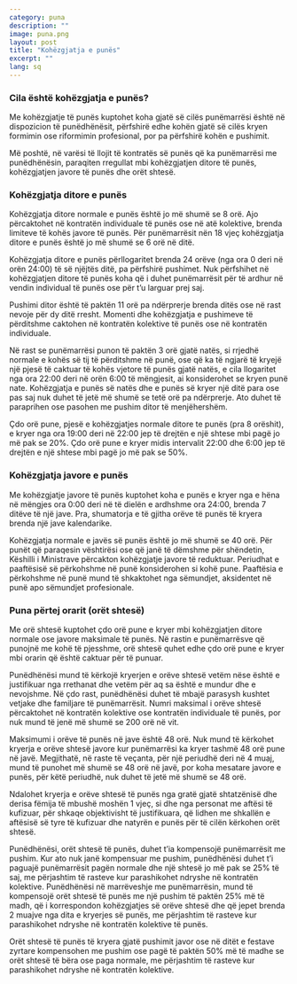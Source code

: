 ```yaml
---
category: puna
description: ""
image: puna.png
layout: post
title: "Kohëzgjatja e punës"
excerpt: ""
lang: sq
---
```

<script>
var data = { topics: [
  {
    title: "Cila është kohëzgjatja e punës?",
    text: function(){ return $("#part1").html(); }
  },
  {
    title: "Kohëzgjatja ditore e punës",
    text: function(){ return $("#part2").html(); }
  },
  {
    title: "Kohëzgjatja javore e punës",
    text: function(){ return $("#part3").html(); }
  },
  {
    title: "Puna përtej orarit (orët shtesë)",
    text: function(){ return $("#part4").html(); }
  }
]};
</script>

<div id="part1" class="hidden">
<h3>Cila është kohëzgjatja e punës?</h3>
<p>Me kohëzgjatje të punës kuptohet koha gjatë së cilës punëmarrësi është në dispozicion të punëdhënësit, përfshirë edhe kohën gjatë së cilës kryen formimin ose riformimin profesional, por pa përfshirë kohën e pushimit.</p>
<p>Më poshtë, në varësi të llojit të kontratës së punës që ka punëmarrësi me punëdhënësin, paraqiten rregullat mbi kohëzgjatjen ditore të punës, kohëzgjatjen javore të punës dhe orët shtesë.</p>
</div>

<div id="part2" class="hidden">
<h3>Kohëzgjatja ditore e punës</h3>
<p>Kohëzgjatja ditore normale e punës është jo më shumë se 8 orë. Ajo  përcaktohet në kontratën individuale të punës ose në atë kolektive, brenda limiteve të kohës javore të punës. Për punëmarrësit nën 18 vjeç kohëzgjatja ditore e punës është jo më shumë se 6 orë në ditë.</p>
<p>Kohëzgjatja ditore e punës përllogaritet brenda 24 orëve (nga ora 0 deri në orën 24:00) të së njëjtës ditë, pa përfshirë pushimet. Nuk përfshihet në kohëzgjatjen ditore të punës koha që i duhet punëmarrësit për të ardhur në vendin individual të punës ose për t’u larguar prej saj.</p>
<p>Pushimi ditor është të paktën 11 orë pa ndërprerje brenda ditës ose në rast nevoje për dy ditë rresht. Momenti dhe kohëzgjatja e pushimeve të përditshme caktohen në kontratën kolektive të punës ose në kontratën individuale.</p>
<p>Në rast se punëmarrësi punon të paktën 3 orë gjatë natës, si rrjedhë normale e kohës së tij të përditshme në punë, ose që ka të ngjarë të kryejë një pjesë të caktuar të kohës vjetore të punës  gjatë natës, e cila llogaritet nga ora 22:00 deri në orën 6:00 të mëngjesit, ai konsiderohet se  kryen punë nate. Kohëzgjatja e punës së natës dhe e punës së kryer një ditë para ose pas saj nuk duhet të jetë më shumë se tetë orë pa ndërprerje. Ato duhet të paraprihen ose pasohen me pushim ditor të menjëhershëm. </p>
<p>Çdo orë pune, pjesë e kohëzgjatjes normale ditore te punës (pra 8 orëshit), e kryer nga ora 19:00 deri në 22:00 jep të drejtën e një shtese mbi pagë jo më pak se 20%. Çdo orë pune e kryer midis intervalit 22:00 dhe 6:00 jep të drejtën e një shtese mbi pagë jo më pak se 50%.</p>
</div>

<div id="part3" class="hidden">
<h3>Kohëzgjatja javore e punës</h3>
<p>Me kohëzgjatje javore të punës kuptohet koha e punës e kryer nga e hëna në mëngjes ora 0:00 deri në të dielën e ardhshme ora 24:00, brenda 7 ditëve të një jave. Pra, shumatorja e të gjitha orëve të punës të kryera brenda një jave kalendarike.</p>
<p>Kohëzgjatja normale e javës së punës është jo më shumë se 40 orë. Për punët që paraqesin vështirësi ose që janë të dëmshme për shëndetin, Këshilli i Ministrave përcakton kohëzgjatje javore të reduktuar. Periudhat e paaftësisë së përkohshme në punë konsiderohen si kohë pune. Paaftësia e përkohshme në punë mund të shkaktohet nga sëmundjet, aksidentet në punë apo sëmundjet profesionale.</p>
</div>

<div id="part4" class="hidden">
<h3>Puna përtej orarit (orët shtesë)</h3>
<p>Me orë shtesë kuptohet çdo orë pune e kryer mbi kohëzgjatjen ditore normale ose javore maksimale të punës. Në rastin e punëmarrësve që punojnë me kohë të pjesshme, orë shtesë quhet edhe çdo orë pune e kryer mbi orarin që është caktuar për të punuar.</p>
<p>Punëdhënësi mund të kërkojë kryerjen e orëve shtesë vetëm nëse është e justifikuar nga rrethanat dhe vetëm për aq sa është e mundur dhe e nevojshme. Në çdo rast, punëdhënësi duhet të mbajë parasysh kushtet vetjake dhe familjare të punëmarrësit. Numri maksimal i orëve shtesë përcaktohet në kontratën kolektive ose kontratën individuale të punës, por nuk mund të jenë më shumë se 200 orë në vit.</p>
<p>Maksimumi i orëve të punës në jave është 48 orë. Nuk mund të kërkohet kryerja e orëve shtesë javore kur punëmarrësi ka kryer tashmë 48 orë pune në javë. Megjithatë, në raste të veçanta, për një periudhë deri në 4 muaj, mund të punohet më shumë se 48 orë në javë, por koha mesatare javore e punës, për këtë periudhë, nuk duhet të jetë më shumë se 48 orë.</p>
<p>Ndalohet kryerja e orëve shtesë të punës nga gratë gjatë shtatzënisë dhe derisa fëmija të mbushë moshën 1 vjeç, si dhe nga personat me aftësi të kufizuar, për shkaqe objektivisht të justifikuara, që lidhen me shkallën e aftësisë së tyre të kufizuar dhe natyrën e punës për të cilën kërkohen orët shtesë.</p>
<p>Punëdhënësi, orët shtesë të punës, duhet t’ia kompensojë punëmarrësit me pushim. Kur ato nuk janë kompensuar me pushim, punëdhënësi duhet t’i paguajë punëmarrësit pagën normale dhe një shtesë jo më pak se 25% të saj, me përjashtim të rasteve kur parashikohet ndryshe në kontratën kolektive. Punëdhënësi në marrëveshje me punëmarrësin, mund të kompensojë orët shtesë të punës me një pushim të paktën 25% më të madh, që i korrespondon kohëzgjatjes së orëve shtesë dhe që jepet brenda 2 muajve nga dita e kryerjes së punës, me përjashtim të rasteve kur parashikohet ndryshe në kontratën kolektive të punës. </p>
<p>Orët shtesë të punës të kryera gjatë pushimit javor ose në ditët e festave zyrtare kompensohen me pushim ose pagë të paktën 50% më të madhe se orët shtesë të bëra ose paga normale, me përjashtim të rasteve kur parashikohet ndryshe në kontratën kolektive.</p>
</div>

<div class="post-content"></div>
